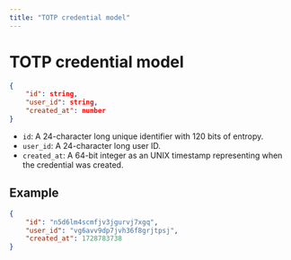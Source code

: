 ```yaml
---
title: "TOTP credential model"
---
```


# TOTP credential model

```json
{
    "id": string,
    "user_id": string,
    "created_at": number
}
```

- `id`: A 24-character long unique identifier with 120 bits of entropy.
- `user_id`: A 24-character long user ID.
- `created_at`: A 64-bit integer as an UNIX timestamp representing when the credential was created.

## Example

```json
{
    "id": "n5d6lm4scmfjv3jgurvj7xgq",
    "user_id": "vg6avv9dp7jvh36f8grjtpsj",
    "created_at": 1728783738
}
```
